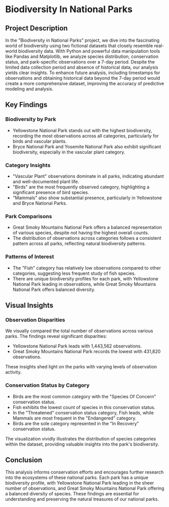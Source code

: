 # Biodiversity In National Parks

## Project Description

In the "Biodiversity in National Parks" project, we dive into the fascinating world of biodiversity using two fictional datasets that closely resemble real-world biodiversity data. With Python and powerful data manipulation tools like Pandas and Matplotlib, we analyze species distribution, conservation status, and park-specific observations over a 7-day period. Despite the limited data collection period and absence of historical data, our analysis yields clear insights. To enhance future analysis, including timestamps for observations and obtaining historical data beyond the 7-day period would create a more comprehensive dataset, improving the accuracy of predictive modeling and analysis.

## Key Findings

### Biodiversity by Park

- Yellowstone National Park stands out with the highest biodiversity, recording the most observations across all categories, particularly for birds and vascular plants.
- Bryce National Park and Yosemite National Park also exhibit significant biodiversity, especially in the vascular plant category.

### Category Insights

- "Vascular Plant" observations dominate in all parks, indicating abundant and well-documented plant life.
- "Birds" are the most frequently observed category, highlighting a significant presence of bird species.
- "Mammals" also show substantial presence, particularly in Yellowstone and Bryce National Parks.

### Park Comparisons

- Great Smoky Mountains National Park offers a balanced representation of various species, despite not having the highest overall counts.
- The distribution of observations across categories follows a consistent pattern across all parks, reflecting natural biodiversity patterns.

### Patterns of Interest

- The "Fish" category has relatively low observations compared to other categories, suggesting less frequent study of fish species.
- There are unique biodiversity profiles for each park, with Yellowstone National Park leading in observations, while Great Smoky Mountains National Park offers balanced diversity.

## Visual Insights

### Observation Disparities

We visually compared the total number of observations across various parks. The findings reveal significant disparities:

- Yellowstone National Park leads with 1,443,562 observations.
- Great Smoky Mountains National Park records the lowest with 431,820 observations.

These insights shed light on the parks with varying levels of observation activity.

### Conservation Status by Category

- Birds are the most common category with the "Species Of Concern" conservation status.
- Fish exhibits the lowest count of species in this conservation status.
- In the "Threatened" conservation status category, Fish leads, while Mammals are most frequent in the "Endangered" category.
- Birds are the sole category represented in the "In Recovery" conservation status.

The visualization vividly illustrates the distribution of species categories within the dataset, providing valuable insights into the park's biodiversity.

## Conclusion

This analysis informs conservation efforts and encourages further research into the ecosystems of these national parks. Each park has a unique biodiversity profile, with Yellowstone National Park leading in the sheer number of observations, and Great Smoky Mountains National Park offering a balanced diversity of species. These findings are essential for understanding and preserving the natural treasures of our national parks.
